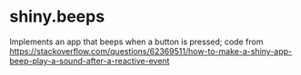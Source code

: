 # shiny.beeps

Implements an app that beeps when a button is pressed; code from https://stackoverflow.com/questions/62369511/how-to-make-a-shiny-app-beep-play-a-sound-after-a-reactive-event
